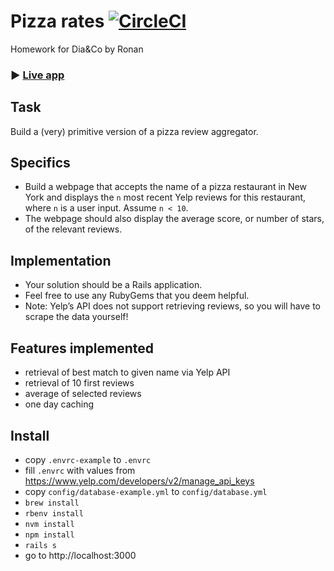 # Pizza rates [![CircleCI](https://circleci.com/bb/capripot/pizza_dia.svg?style=svg)](https://circleci.com/bb/capripot/pizza_dia)

Homework for Dia&Co by Ronan

### ▶️ [Live app](http://dia-pizza.herokuapp.com)

## Task

Build a (very) primitive version of a pizza review aggregator.

## Specifics

* Build a webpage that accepts the name of a pizza restaurant in New York and displays the `n` most recent Yelp reviews for this restaurant, where `n` is a user input. Assume `n < 10`.
* The webpage should also display the average score, or number of stars, of the relevant reviews.

## Implementation

* Your solution should be a Rails application.
* Feel free to use any RubyGems that you deem helpful.
* Note: Yelp’s API does not support retrieving reviews, so you will have to scrape the data yourself!


## Features implemented

- retrieval of best match to given name via Yelp API
- retrieval of 10 first reviews
- average of selected reviews
- one day caching

## Install

- copy `.envrc-example` to `.envrc`
- fill `.envrc` with values from https://www.yelp.com/developers/v2/manage_api_keys
- copy `config/database-example.yml` to `config/database.yml`
- `brew install`
- `rbenv install`
- `nvm install`
- `npm install`
- `rails s`
- go to http://localhost:3000
